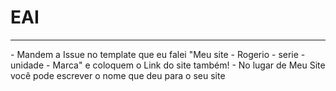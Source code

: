 # EAI
<hr>
- Mandem a Issue no template que eu falei "Meu site - Rogerio - serie - unidade - Marca" e coloquem o Link do site também!
- No lugar de Meu Site você pode escrever o nome que deu para o seu site

